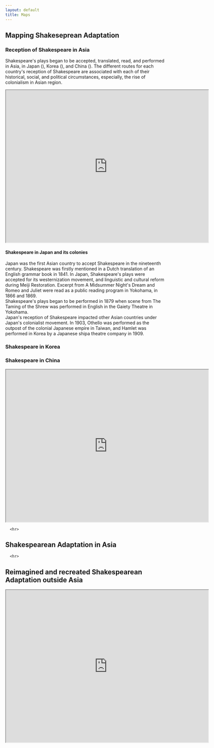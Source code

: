 ```yaml
---
layout: default
title: Maps
---
```


## Mapping Shakeseprean Adaptation 

### Reception of Shakespeare in Asia

Shakespeare's plays began to be accepted, translated, read, and performed in Asia, in Japan (), Korea (), and China (). The different routes for each country's reception of Shakespeare are associated with each of their historical, social, and political circumstances, especially, the rise of colonialism in Asian region. 
</br>

<iframe src="https://www.google.com/maps/d/embed?mid=1T5idmBurEaoomhBkTD-6K988U-x4C0I&ehbc=2E312F" width="640" height="480"></iframe> 
       
#### Shakespeare in Japan and its colonies

Japan was the first Asian country to accept Shakespeare in the nineteenth century. Shakespeare was firstly mentioned in a Dutch translation of an English grammar book in 1841. In Japan, Shakespeare's plays were accepted for its westernization movement, and linguistic and cultural reform during Meiji Restoration. Excerpt from A Midsummer Night's Dream and Romeo and Juliet were read as a public reading program in Yokohama, in 1866 and 1869. 
</br>
Shakespeare's plays began to be performed in 1879 when scene from The Taming of the Shrew was performed in English in the Gaiety Theatre in Yokohama. 
</br>
Japan's reception of Shakespeare impacted other Asian countries under Japan's colonialist movement. In 1903, Othello was performed as the outpost of the colonial Japanese empire in Taiwan, and Hamlet was performed in Korea by a Japanese shipa theatre company in 1909. 
     
### Shakespeare in Korea


### Shakespeare in China
		
<iframe src="https://www.google.com/maps/d/u/0/embed?mid=18u7aPyW27i93N-XyFIkJsSrmyzTivO4&ehbc=2E312F" width="640" height="480"></iframe> 
			
      <hr>
      
## Shakespearean Adaptation in Asia
 
      <hr>
      
 
 ## Reimagined and recreated Shakespearean Adaptation outside Asia
 
			
<iframe src="https://www.google.com/maps/d/u/0/embed?mid=1xcI93ViKJKswO8YSqp6_mdmhHoP04Y4&ehbc=2E312F" width="640" height="480"></iframe> 
